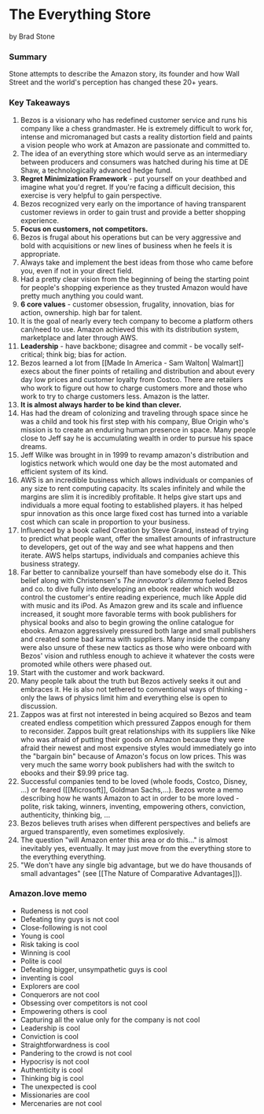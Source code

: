 # The Everything Store

by Brad Stone

### Summary

Stone attempts to describe the Amazon story, its founder and how Wall Street and the world's perception has changed these 20+ years.

### Key Takeaways
1. Bezos is a visionary who has redefined customer service and runs his company like a chess grandmaster. He is extremely difficult to work for, intense and micromanaged but casts a reality distortion field and paints a vision people who work at Amazon are passionate and committed to.
2. The idea of an everything store which would serve as an intermediary between producers and consumers was hatched during his time at DE Shaw, a technologically advanced hedge fund.
3. **Regret Minimization Framework** - put yourself on your deathbed and imagine what you'd regret. If you're facing a difficult decision, this exercise is very helpful to gain perspective.
4. Bezos recognized very early on the importance of having transparent customer reviews in order to gain trust and provide a better shopping experience.
5. **Focus on customers, not competitors.**
6. Bezos is frugal about his operations but can be very aggressive and bold with acquisitions or new lines of business when he feels it is appropriate.
7. Always take and implement the best ideas from those who came before you, even if not in your direct field.
8. Had a pretty clear vision from the beginning of being the starting point for people's shopping experience as they trusted Amazon would have pretty much anything you could want.
9. **6 core values** - customer obsession, frugality, innovation, bias for action, ownership. high bar for talent.
10. It is the goal of nearly every tech company to become a platform others can/need to use. Amazon achieved this with its distribution system, marketplace and later through AWS.
11. **Leadership** - have backbone; disagree and commit - be vocally self-critical; think big; bias for action.
12. Bezos learned a lot from [[Made In America - Sam Walton| Walmart]]  execs about the finer points of retailing and distribution and about every day low prices and customer loyalty from Costco. There are retailers who work to figure out how to charge customers more and those who work to try to charge customers less. Amazon is the latter.
13. **It is almost always harder to be kind than clever.**
14. Has had the dream of colonizing and traveling through space since he was a child and took his first step with his company, Blue Origin who's mission is to create an enduring human presence in space. Many people close to Jeff say he is accumulating wealth in order to pursue his space dreams.
15. Jeff Wilke was brought in in 1999 to revamp amazon's distribution and logistics network which would one day be the most automated and efficient system of its kind.
16. AWS is an incredible business which allows individuals or companies of any size to rent computing capacity. Its scales infinitely and while the margins are slim it is incredibly profitable. It helps give start ups and individuals a more equal footing to established players. it has helped spur innovation as this once large fixed cost has turned into a variable cost which can scale in proportion to your business.
17. Influenced by a book called Creation by Steve Grand, instead of trying to predict what people want, offer the smallest amounts of infrastructure to developers, get out of the way and see what happens and then iterate. AWS helps startups, individuals and companies achieve this business strategy.
18. Far better to cannibalize yourself than have somebody else do it. This belief along with Christensen's *The innovator's dilemma* fueled Bezos and co. to dive fully into developing an ebook reader which would control the customer's entire reading experience, much like Apple did with music and its iPod. As Amazon grew and its scale and influence increased, it sought more favorable terms with book publishers for physical books and also to begin growing the online catalogue for ebooks. Amazon aggressively pressured both large and small publishers and created some bad karma with suppliers. Many inside the company were also unsure of these new tactics as those who were onboard with Bezos' vision and ruthless enough to achieve it whatever the costs were promoted while others were phased out.
19. Start with the customer and work backward.
20. Many people talk about the truth but Bezos actively seeks it out and embraces it. He is also not tethered to conventional ways of thinking - only the laws of physics limit him and everything else is open to discussion.
21. Zappos was at first not interested in being acquired so Bezos and team created endless competition which pressured Zappos enough for them to reconsider. Zappos built great relationships with its suppliers like Nike who was afraid of putting their goods on Amazon because they were afraid their newest and most expensive styles would immediately go into the "bargain bin" because of Amazon's focus on low prices. This was very much the same worry book publishers had with the switch to ebooks and their $9.99 price tag.
22. Successful companies tend to be loved (whole foods, Costco, Disney, ...) or feared ([[Microsoft]], Goldman Sachs,...). Bezos wrote a memo describing how he wants Amazon to act in order to be more loved - polite, risk taking, winners, inventing, empowering others, conviction, authenticity, thinking big, ...
23. Bezos believes truth arises when different perspectives and beliefs are argued transparently, even sometimes explosively.
24. The question "will Amazon enter this area or do this..." is almost inevitably yes, eventually. It may just move from the everything store to the everything everything.
25. "We don't have any single big advantage, but we do have thousands of small advantages" (see [[The Nature of Comparative Advantages]]).





### Amazon.love memo
- Rudeness is not cool
- Defeating tiny guys is not cool
- Close-following is not cool
- Young is cool
- Risk taking is cool
- Winning is cool
- Polite is cool
- Defeating bigger, unsympathetic guys is cool
- inventing is cool
- Explorers are cool
- Conquerors are not cool
- Obsessing over competitors is not cool
- Empowering others is cool
- Capturing all the value only for the company is not cool
- Leadership is cool
- Conviction is cool
- Straightforwardness is cool
- Pandering to the crowd is not cool
- Hypocrisy is not cool
- Authenticity is cool
- Thinking big is cool
- The unexpected is cool
- Missionaries are cool
- Mercenaries are not cool